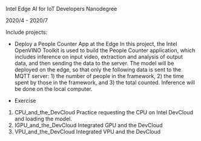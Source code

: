 Intel Edge AI for IoT Developers Nanodegree

2020/4 - 2020/7

Include projects:

* Deploy a People Counter App at the Edge
In this project, the Intel OpenVINO Toolkit is used to build the People Counter application, which includes inference on input video, extraction and analysis of output data, and then sending the data to the server. The model will be deployed on the edge, so that only the following data is sent to the MQTT server: 1) the number of people in the framework, 2) the time spent by those in the framework, and 3) the total counted. Inference will be done on the local computer.

* Exercise
1. CPU_and_the_DevCloud
Practice requesting the CPU on Intel DevCloud and loading the model.
2. IGPU_and_the_DevCloud
Integrated GPU and the DevCloud
3. VPU_and_the_DevCloud
Integrated VPU and the DevCloud

